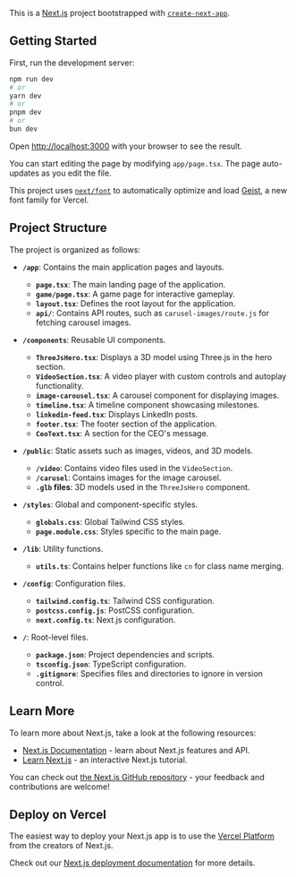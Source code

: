 This is a [Next.js](https://nextjs.org) project bootstrapped with [`create-next-app`](https://nextjs.org/docs/app/api-reference/cli/create-next-app).

## Getting Started

First, run the development server:

```bash
npm run dev
# or
yarn dev
# or
pnpm dev
# or
bun dev
```

Open [http://localhost:3000](http://localhost:3000) with your browser to see the result.

You can start editing the page by modifying `app/page.tsx`. The page auto-updates as you edit the file.

This project uses [`next/font`](https://nextjs.org/docs/app/building-your-application/optimizing/fonts) to automatically optimize and load [Geist](https://vercel.com/font), a new font family for Vercel.

## Project Structure

The project is organized as follows:

- **`/app`**: Contains the main application pages and layouts.
  - **`page.tsx`**: The main landing page of the application.
  - **`game/page.tsx`**: A game page for interactive gameplay.
  - **`layout.tsx`**: Defines the root layout for the application.
  - **`api/`**: Contains API routes, such as `carusel-images/route.js` for fetching carousel images.

- **`/components`**: Reusable UI components.
  - **`ThreeJsHero.tsx`**: Displays a 3D model using Three.js in the hero section.
  - **`VideoSection.tsx`**: A video player with custom controls and autoplay functionality.
  - **`image-carousel.tsx`**: A carousel component for displaying images.
  - **`timeline.tsx`**: A timeline component showcasing milestones.
  - **`linkedin-feed.tsx`**: Displays LinkedIn posts.
  - **`footer.tsx`**: The footer section of the application.
  - **`CeoText.tsx`**: A section for the CEO's message.

- **`/public`**: Static assets such as images, videos, and 3D models.
  - **`/video`**: Contains video files used in the `VideoSection`.
  - **`/carusel`**: Contains images for the image carousel.
  - **`.glb` files**: 3D models used in the `ThreeJsHero` component.

- **`/styles`**: Global and component-specific styles.
  - **`globals.css`**: Global Tailwind CSS styles.
  - **`page.module.css`**: Styles specific to the main page.

- **`/lib`**: Utility functions.
  - **`utils.ts`**: Contains helper functions like `cn` for class name merging.

- **`/config`**: Configuration files.
  - **`tailwind.config.ts`**: Tailwind CSS configuration.
  - **`postcss.config.js`**: PostCSS configuration.
  - **`next.config.ts`**: Next.js configuration.

- **`/`**: Root-level files.
  - **`package.json`**: Project dependencies and scripts.
  - **`tsconfig.json`**: TypeScript configuration.
  - **`.gitignore`**: Specifies files and directories to ignore in version control.

## Learn More

To learn more about Next.js, take a look at the following resources:

- [Next.js Documentation](https://nextjs.org/docs) - learn about Next.js features and API.
- [Learn Next.js](https://nextjs.org/learn) - an interactive Next.js tutorial.

You can check out [the Next.js GitHub repository](https://github.com/vercel/next.js) - your feedback and contributions are welcome!

## Deploy on Vercel

The easiest way to deploy your Next.js app is to use the [Vercel Platform](https://vercel.com/new?utm_medium=default-template&filter=next.js&utm_source=create-next-app&utm_campaign=create-next-app-readme) from the creators of Next.js.

Check out our [Next.js deployment documentation](https://nextjs.org/docs/app/building-your-application/deploying) for more details.
